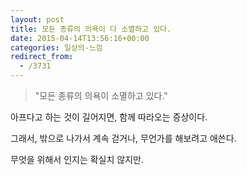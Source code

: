 ```yaml
---
layout: post
title: 모든 종류의 의욕이 다 소멸하고 있다.
date: 2015-04-14T13:56:16+00:00
categories: 일상의-느낌
redirect_from:
  - /3731
---
```




> "모든 종류의 의욕이 소멸하고 있다."

아프다고 하는 것이 길어지면, 함께 따라오는 증상이다.

그래서, 밖으로 나가서 계속 걷거나, 무언가를 해보려고 애쓴다.

무엇을 위해서 인지는 확실치 않지만.
